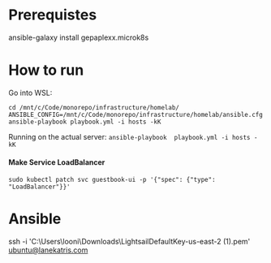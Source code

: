 # Prerequistes
ansible-galaxy install gepaplexx.microk8s

# How to run

Go into WSL:

```shell
cd /mnt/c/Code/monorepo/infrastructure/homelab/
ANSIBLE_CONFIG=/mnt/c/Code/monorepo/infrastructure/homelab/ansible.cfg ansible-playbook playbook.yml -i hosts -kK
```


Running on the actual server:
`ansible-playbook  playbook.yml -i hosts -kK`


#### Make Service LoadBalancer

`sudo kubectl patch svc guestbook-ui -p '{"spec": {"type": "LoadBalancer"}}'`

# Ansible

ssh -i 'C:\Users\looni\Downloads\LightsailDefaultKey-us-east-2 (1).pem' ubuntu@lanekatris.com
